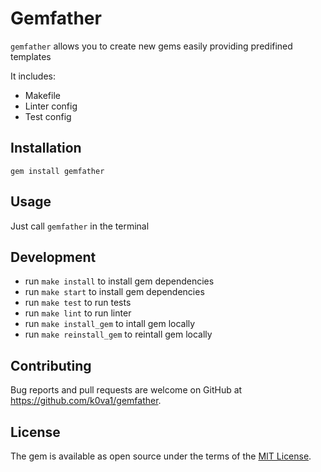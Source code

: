 # Gemfather

`gemfather` allows you to create new gems easily providing predifined templates

It includes:
* Makefile
* Linter config
* Test config

## Installation

`gem install gemfather`

## Usage

Just call `gemfather` in the terminal

## Development

* run `make install` to install gem dependencies
* run `make start` to install gem dependencies
* run `make test` to run tests
* run `make lint` to run linter
* run `make install_gem` to intall gem locally
* run `make reinstall_gem` to reintall gem locally

## Contributing

Bug reports and pull requests are welcome on GitHub at https://github.com/k0va1/gemfather.

## License

The gem is available as open source under the terms of the [MIT License](https://opensource.org/licenses/MIT).
